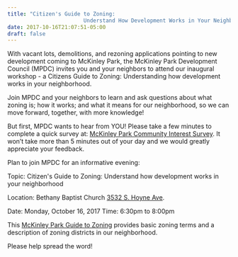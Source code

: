 ```yaml
---
title: "Citizen's Guide to Zoning: 
                        Understand How Development Works in Your Neighborhood"
date: 2017-10-16T21:07:51-05:00
draft: false
---
```

With vacant lots, demolitions, and rezoning applications pointing to new development coming to McKinley Park, the McKinley Park Development Council (MPDC) invites you and  your neighbors to attend our inaugural workshop -  a Citizens Guide to Zoning: Understanding how development works in your neighborhood. 

Join MPDC and your neighbors to learn and ask questions about what zoning is; how it works; and what it means for our neighborhood, so we can move forward, together, with more knowledge! 
 
But first, MPDC wants to hear from YOU!  Please take a few minutes to complete a quick survey at:  [McKinley Park Community Interest Survey](https://www.surveymonkey.com/r/N9FQVPN).  It won’t take more than 5 minutes out of your day and we would greatly appreciate your feedback.  
 
Plan to join MPDC for an informative evening:
 
Topic:              Citizen's Guide to Zoning: 
                        Understand how development works in your neighborhood

Location:         Bethany Baptist Church
                        [3532 S. Hoyne Ave](https://goo.gl/maps/8zXUmT1wRgE2).
 
Date:                Monday, October 16, 2017
Time:               6:30pm to 8:00pm


This [McKinley Park Guide to Zoning](https://drive.google.com/file/d/0B0znleYpwmY2Y09mTks2RHRfNFk/view?usp=sharing) provides basic zoning terms and a description of zoning districts in our neighborhood.


Please help spread the word!
